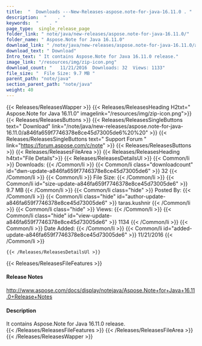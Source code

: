 ```yaml
---
title:  "  Downloads ---New-Releases-aspose.note-for-java-16.11.0 . " 
description:  "    . " 
keywords:  "    . " 
page_type:  single_release_page
folder_link: " note/java/new-releases/aspose.note-for-java-16.11.0/"
folder_name: " Aspose.Note for Java 16.11.0"
download_link: " /note/java/new-releases/aspose.note-for-java-16.11.0/a846fa659f7746378e8ce45d73005de6"
download_text: " Download"
Intro_text: " It contains Aspose.Note for Java 16.11.0 release."
image_link: "/resources/img/zip-icon.png"
download_count: "   11/21/2016  Downloads: 32  Views: 1133"
file_size: "  File Size: 9.7 MB "
parent_path: "note/java"
section_parent_path: "note/java"
weight: 40
---
```


{{< Releases/ReleasesWapper >}}
  {{< Releases/ReleasesHeading H2txt=" Aspose.Note for Java 16.11.0" imagelink="/resources/img/zip-icon.png">}}
  {{< Releases/ReleasesButtons >}}
    {{< Releases/ReleasesSingleButtons text=" Download" link="/note/java/new-releases/aspose.note-for-java-16.11.0/a846fa659f7746378e8ce45d73005de6%20%20" >}}
    {{< Releases/ReleasesSingleButtons text=" Support Forum " link="https://forum.aspose.com/c/note" >}}
  {{< Releases/ReleasesButtons >}}
  {{< Releases/ReleasesFileArea >}}
    {{< Releases/ReleasesHeading h4txt="File Details">}}
    {{< Releases/ReleasesDetailsUl >}}
            {{< Common/li  >}} Downloads: {{< /Common/li >}} 
      {{< Common/li class="downloadcount" id="dwn-update-a846fa659f7746378e8ce45d73005de6" >}} 32 {{< /Common/li >}} 
      {{< Common/li  >}} File Size: {{< /Common/li >}} 
      {{< Common/li id="size-update-a846fa659f7746378e8ce45d73005de6" >}} 9.7 MB {{< /Common/li >}} 
      {{< Common/li  class="hide" >}} Posted By: {{< /Common/li >}} 
      {{< Common/li class="hide" id="author-update-a846fa659f7746378e8ce45d73005de6" >}} taras.kushnir {{< /Common/li >}} 
      {{< Common/li class="hide"  >}} Views: {{< /Common/li >}} 
      {{< Common/li class="hide" id="view-update-a846fa659f7746378e8ce45d73005de6" >}} 1134 {{< /Common/li >}} 
      {{< Common/li  >}} Date Added: {{< /Common/li >}} 
      {{< Common/li id="added-update-a846fa659f7746378e8ce45d73005de6" >}} 11/21/2016 {{< /Common/li >}} 

    {{< /Releases/ReleasesDetailsUl >}}

  {{< Releases/ReleasesFileFeatures >}}
      <h4>Release Notes</h4><div><a href="http://www.aspose.com/docs/display/notejava/Aspose.Note+for+Java+16.11.0+Release+Notes">http://www.aspose.com/docs/display/notejava/Aspose.Note+for+Java+16.11.0+Release+Notes</a></div><h4>Description</h4><div class="HTMLDescription">It contains Aspose.Note for Java 16.11.0 release.</div>
  {{< /Releases/ReleasesFileFeatures >}}
 {{< /Releases/ReleasesFileArea >}}
{{< /Releases/ReleasesWapper >}}


